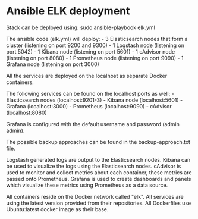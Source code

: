 # Ansible ELK deployment

Stack can be deployed using: sudo ansible-playbook elk.yml

The ansible code (elk.yml) will deploy:
    - 3 Elasticsearch nodes that form a cluster (listening on port 9200 and 9300)
    - 1 Logstash node (listening on port 5042)
    - 1 Kibana node (listening on port 5601)
    - 1 cAdvisor node (listening on port 8080)
    - 1 Prometheus node (listening on port 9090)
    - 1 Grafana node (listening on port 3000)

All the services are deployed on the localhost as separate Docker containers.

The following services can be found on the localhost ports as well:
    - Elasticsearch nodes (localhost:9201-3)
    - Kibana node (localhost:5601)
    - Grafana (localhost:3000)
    - Prometheus (localhost:9090)
    - cAdvisor (localhost:8080)

Grafana is configured with the default username and password (admin admin).

The possible backup approaches can be found in the backup-approach.txt file.

Logstash generated logs are output to the Elasticsearch nodes. Kibana can be used to visualize the logs using
the Elasticsearch nodes.
cAdvisor is used to monitor and collect metrics about each container, these metrics are passed onto Prometheus.
Grafana is used to create dashboards and panels which visualize these metrics using Prometheus as a data source.

All containers reside on the Docker network called "elk".
All services are using the latest version provided from their repositories.
All Dockerfiles use Ubuntu:latest docker image as their base.